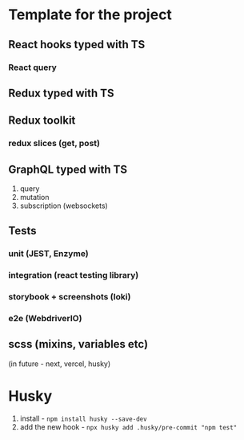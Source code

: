 # Template for the project

## React hooks typed with TS

### React query

## Redux typed with TS

## Redux toolkit

### redux slices (get, post)

## GraphQL typed with TS
1. query
2. mutation
3. subscription (websockets)

## Tests

### unit (JEST, Enzyme)

### integration (react testing library)

### storybook + screenshots (loki)

### e2e (WebdriverIO)

## scss (mixins, variables etc)

(in future - next, vercel, husky)

# Husky
1. install - `npm install husky --save-dev`
2. add the new hook - `npx husky add .husky/pre-commit "npm test"`
